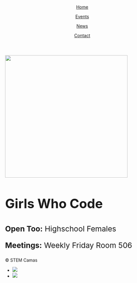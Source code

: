 
<html>
<head>
  <meta charset="utf-8"/>
  <link rel="stylesheet" href="https://maxcdn.bootstrapcdn.com/bootstrap/3.3.6/css/bootstrap.min.css" integrity="sha384-1q8mTJOASx8j1Au+a5WDVnPi2lkFfwwEAa8hDDdjZlpLegxhjVME1fgjWPGmkzs7" crossorigin="anonymous">
  <link href='https://fonts.googleapis.com/css?family=Roboto:300,400,700' rel='stylesheet' type='text/css'>
  <link rel="stylesheet" type="text/css" href="main.css">
</head>
<body>
  <header class="container">
    <div class="row">
      <nav class="col-sm-12 text-right">
        <a href="https://aquabs.github.io/STEM/"><p>Home</p></a>
        <a href=" https://aquabs.github.io/STEM-events/."><p>Events</p></a>
        <a href="https://aquabs.github.io/STEM-news/"><p>News</p></a>
        <a href=" https://aquabs.github.io/STEM-contacts/."><p>Contact</p></a>
      </nav>
    </div>
    </header>
 <body>
   <section class="container">
     <div class="row">
       <nav class="col-sm-4">
         <a href="https://sites.google.com/view/camasgirlswhocode/homeabout"><img src="https://3zjc852t4swp1lmezl171oga-wpengine.netdna-ssl.com/wp-content/uploads/2017/01/GWC-logo_2016-on-navy.jpg" height="400px"></a>
       </nav>
       <nav class="col-sm-8">
         <h1 style="font-size:300%;">Girls Who Code</h1>
         <p style="font-size:175%;"><b>Open Too:</b> Highschool Females</p>
         <p style="font-size:175%;"><b>Meetings:</b> Weekly Friday Room 506</p>
       </nav>
     </div>
     </section>
   <footer class="container">
    <div class="row">
      <p class="col-sm-4">&copy; STEM Camas</p>
      <ul class="col-sm-8">
        <li class="col-sm-1">  <a href="https://www.instagram.com/girlswhocode/"><img src="https://s3.amazonaws.com/codecademy-content/projects/make-a-website/lesson-4/instagram.svg"></a> </li>
        <li class="col-sm-1"> <a href="https://sites.google.com/view/camasgirlswhocode/homeabout"><img src="https://s3.amazonaws.com/codecademy-content/projects/make-a-website/lesson-4/medium.svg"></a> </li>
      </ul>
    </div>
  </footer>
